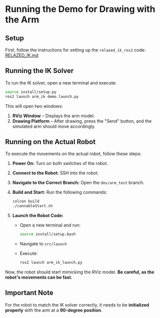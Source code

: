 # Running the Demo for Drawing with the Arm

## Setup
First, follow the instructions for setting up the `relaxed_ik_ros2` code: [RELAZED_IK.md](../../README.md)

## Running the IK Solver

To run the IK solver, open a new terminal and execute:

```bash
source install/setup.py
ros2 launch arm_ik demo.launch.py 
```

This will open two windows:
1. **RViz Window** – Displays the arm model.
2. **Drawing Platform** – After drawing, press the "Send" button, and the simulated arm should move accordingly.

## Running on the Actual Robot

To execute the movements on the actual robot, follow these steps:

1. **Power On:** Turn on both switches of the robot.
2. **Connect to the Robot:** SSH into the robot.
3. **Navigate to the Correct Branch:** Open the `dev/arm_test` branch.
4. **Build and Start:** Run the following commands:
   
   ```bash
   colcon build
   ./cannableStart.sh
   ```

5. **Launch the Robot Code:**
   - Open a new terminal and run:
     
     ```bash
     source install/setup.bash
     ```
   
   - Navigate to `src/launch`
   - Execute:
     
     ```bash
     ros2 launch arm_ik_launch.py
     ```

Now, the robot should start mimicking the RViz model. **Be careful, as the robot's movements can be fast.**

## Important Note
For the robot to match the IK solver correctly, it needs to be **initialized properly** with the arm at a **90-degree position**.
